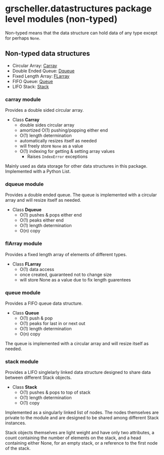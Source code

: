 # grscheller.datastructures package level modules (non-typed)

Non-typed means that the data structure can hold data of any type
except for perhaps `None`.

## Non-typed data structures

* Circular Array: [Carray](#carray-module)
* Double Ended Queue: [Dqueue](#dqueue-module)
* Fixed Length Array: [FLarray](#flarray-module)
* FIFO Queue: [Queue](#queue-module)
* LIFO Stack: [Stack](#stack-module)

### carray module

Provides a double sided circular array.

* Class **Carray**
  * double sides circular array
  * amortized O(1) pushing/popping either end
  * O(1) length determination
  * automatically resizes itself as needed
  * will freely store `None` as a value
  * O(1) indexing for getting & setting array values
    * Raises `IndexError` exceptions

Mainly used as data storage for other data structures in this package.
Implemented with a Python List.

### dqueue module

Provides a double ended queue. The queue is implemented with
a circular array and will resize itself as needed.

* Class **Dqueue**
  * O(1) pushes & pops either end
  * O(1) peaks either end
  * O(1) length determination
  * O(n) copy

### flArray module

Provides a fixed length array of elements of different types.

* Class **FLarray**
  * O(1) data access
  * once created, guaranteed not to change size
  * will store None as a value due to fix length guarentees

### queue module

Provides a FIFO queue data structure.

* Class **Queue**
  * O(1) push & pop
  * O(1) peaks for last in or next out
  * O(1) length determination
  * O(n) copy

The queue is implemented with a circular array and will resize itself
as needed.

### stack module

Provides a LIFO singlelarly linked data structure designed to share
data between different Stack objects.

* Class **Stack**
  * O(1) pushes & pops to top of stack
  * O(1) length determination
  * O(1) copy

Implemented as a singularly linked list of nodes. The nodes themselves
are private to the module and are designed to be shared among different
Stack instances.

Stack objects themselves are light weight and have only two attributes,
a count containing the number of elements on the stack, and a head
containing either None, for an empty stack, or a reference to the first
node of the stack.
